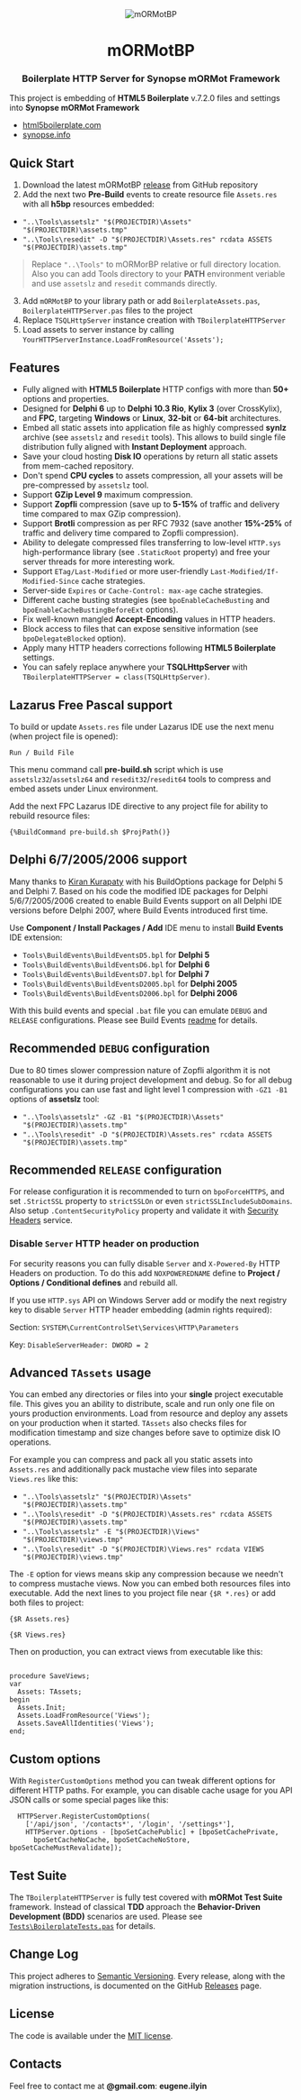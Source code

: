 <div align="center">

<img src="/Tests/Assets/img/marmot.jpg" alt="mORMotBP" style="max-width:100%;">
<h1>mORMotBP</h1>
<h3>Boilerplate HTTP Server for Synopse mORMot Framework</h3>
</div>

This project is embedding of **HTML5 Boilerplate** v.7.2.0 files and settings into **Synopse mORMot Framework**
  * [html5boilerplate.com][boilerplate]
  * [synopse.info][synopse-mormot]

## Quick Start

1. Download the latest mORMotBP [release][releases] from GitHub repository
2. Add the next two **Pre-Build** events to create resource file `Assets.res` with all **h5bp** resources embedded:
  * `"..\Tools\assetslz" "$(PROJECTDIR)\Assets" "$(PROJECTDIR)\assets.tmp"`
  * `"..\Tools\resedit" -D "$(PROJECTDIR)\Assets.res" rcdata ASSETS "$(PROJECTDIR)\assets.tmp"`
> Replace `"..\Tools"` to mORMorBP relative or full directory location. Also you can add Tools directory to your **PATH** environment veriable and use `assetslz` and `resedit` commands directly.
3. Add `mORMotBP` to your library path or add `BoilerplateAssets.pas`, `BoilerplateHTTPServer.pas` files to the project
4. Replace `TSQLHttpServer` instance creation with `TBoilerplateHTTPServer`
5. Load assets to server instance by calling `YourHTTPServerInstance.LoadFromResource('Assets');`

## Features

* Fully aligned with **HTML5 Boilerplate** HTTP configs with more than **50+** options and properties.
* Designed for **Delphi 6** up to **Delphi 10.3 Rio**, **Kylix 3** (over CrossKylix), and **FPC**, targeting **Windows** or **Linux**, **32-bit** or **64-bit** architectures.
* Embed all static assets into application file as highly compressed **synlz** archive (see `assetslz` and `resedit` tools). This allows to build single file distribution fully aligned with **Instant Deployment** approach.
* Save your cloud hosting **Disk IO** operations by return all static assets from mem-cached repository.
* Don't spend **CPU cycles** to assets compression, all your assets will be pre-compressed by `assetslz` tool.
* Support **GZip Level 9** maximum compression.
* Support **Zopfli** compression (save up to **5-15%** of traffic and delivery time compared to max GZip compression).
* Support **Brotli** compression as per RFC 7932 (save another **15%-25%** of traffic and delivery time compared to Zopfli compression).
* Ability to delegate compressed files transferring to low-level `HTTP.sys` high-performance library (see `.StaticRoot` property) and free your server threads for more interesting work.
* Support `ETag/Last-Modified` or more user-friendly `Last-Modified/If-Modified-Since` cache strategies.
* Server-side `Expires` or `Cache-Control: max-age` cache strategies.
* Different cache busting strategies (see `bpoEnableCacheBusting` and `bpoEnableCacheBustingBeforeExt` options).
* Fix well-known mangled **Accept-Encoding** values in HTTP headers.
* Block access to files that can expose sensitive information (see `bpoDelegateBlocked` option).
* Apply many HTTP headers corrections following **HTML5 Boilerplate** settings.
* You can safely replace anywhere your **TSQLHttpServer** with `TBoilerplateHTTPServer = class(TSQLHttpServer)`.

## Lazarus Free Pascal support

To build or update `Assets.res` file under Lazarus IDE use the next menu (when project file is opened):

  `Run / Build File`

This menu command call **pre-build.sh** script which is use `assetslz32`/`assetslz64` and `resedit32`/`resedit64` tools to compress and embed assets under Linux environment.

Add the next FPC Lazarus IDE directive to any project file for ability to rebuild resource files:

```delphi
{%BuildCommand pre-build.sh $ProjPath()}
```

## Delphi 6/7/2005/2006 support

Many thanks to [Kiran Kurapaty][kiran-kurapaty] with his BuildOptions package for Delphi 5 and Delphi 7.
Based on his code the modified IDE packages for Delphi 5/6/7/2005/2006 created to enable Build Events support on all Delphi IDE versions before Delphi 2007, where Build Events introduced first time.

Use **Component / Install Packages / Add** IDE menu to install **Build Events** IDE extension:
* `Tools\BuildEvents\BuildEventsD5.bpl` for **Delphi 5**
* `Tools\BuildEvents\BuildEventsD6.bpl` for **Delphi 6**
* `Tools\BuildEvents\BuildEventsD7.bpl` for **Delphi 7**
* `Tools\BuildEvents\BuildEventsD2005.bpl` for **Delphi 2005**
* `Tools\BuildEvents\BuildEventsD2006.bpl` for **Delphi 2006**

With this build events and special `.bat` file you can emulate `DEBUG` and `RELEASE` configurations. 
Please see Build Events [readme][build-events-readme] for details.
              
## Recommended `DEBUG` configuration

Due to 80 times slower compression nature of Zopfli algorithm it is not reasonable to use it during project development and debug.
So for all debug configurations you can use fast and light level 1 compression with `-GZ1 -B1` options of **assetslz** tool:
  * `"..\Tools\assetslz" -GZ -B1 "$(PROJECTDIR)\Assets" "$(PROJECTDIR)\assets.tmp"`
  * `"..\Tools\resedit" -D "$(PROJECTDIR)\Assets.res" rcdata ASSETS "$(PROJECTDIR)\assets.tmp"`

## Recommended `RELEASE` configuration

For release configuration it is recommended to turn on `bpoForceHTTPS`, and set `.StrictSSL` property to `strictSSLOn` or 
even `strictSSLIncludeSubDomains`. Also setup `.ContentSecurityPolicy` property and validate it 
with [Security Headers][security-headers] service.

### Disable `Server` HTTP header on production

For security reasons you can fully disable `Server` and `X-Powered-By` HTTP Headers on production.
To do this add `NOXPOWEREDNAME` define to **Project / Options / Conditional defines** and rebuild all.

If you use `HTTP.sys` API on Windows Server add or modify the next registry key to disable `Server` HTTP header embedding (admin rights required):

Section: `SYSTEM\CurrentControlSet\Services\HTTP\Parameters`

Key: `DisableServerHeader: DWORD = 2`

## Advanced `TAssets` usage

You can embed any directories or files into your **single** project executable file. 
This gives you an ability to distribute, scale and run only one file on yours production environments.
Load from resource and deploy any assets on your production when it started. `TAssets` also checks files for modification timestamp and size changes before save to optimize disk IO operations.

For example you can compress and pack all you static assets into `Assets.res` and additionally pack mustache view files into separate `Views.res` like this:

  * `"..\Tools\assetslz" "$(PROJECTDIR)\Assets" "$(PROJECTDIR)\assets.tmp"`
  * `"..\Tools\resedit" -D "$(PROJECTDIR)\Assets.res" rcdata ASSETS "$(PROJECTDIR)\assets.tmp"`
  * `"..\Tools\assetslz" -E "$(PROJECTDIR)\Views" "$(PROJECTDIR)\views.tmp"`
  * `"..\Tools\resedit" -D "$(PROJECTDIR)\Views.res" rcdata VIEWS "$(PROJECTDIR)\views.tmp"`

The `-E` option for views means skip any compression because we needn't to compress mustache views.
Now you can embed both resources files into executable.
Add the next lines to you project file near `{$R *.res}` or add both files to project:

```delphi
{$R Assets.res}

{$R Views.res}
```

Then on production, you can extract views from executable like this:

```delphi

procedure SaveViews;
var
  Assets: TAssets;
begin
  Assets.Init;
  Assets.LoadFromResource('Views');
  Assets.SaveAllIdentities('Views');
end;
```

## Custom options

With `RegisterCustomOptions` method you can tweak different options for different HTTP paths.
For example, you can disable cache usage for you API JSON calls or some special pages like this:

```delphi
  HTTPServer.RegisterCustomOptions(
    ['/api/json', '/contacts*', '/login', '/settings*'],
    HTTPServer.Options - [bpoSetCachePublic] + [bpoSetCachePrivate,
      bpoSetCacheNoCache, bpoSetCacheNoStore, bpoSetCacheMustRevalidate]);
```

## Test Suite

The `TBoilerplateHTTPServer` is fully test covered with **mORMot Test Suite** framework. Instead of classical **TDD** approach the **Behavior-Driven Development (BDD)** scenarios are used. Please see [`Tests\BoilerplateTests.pas`][tests] for details.

## Change Log
This project adheres to [Semantic Versioning][semver].
Every release, along with the migration instructions, is documented on the GitHub [Releases][releases] page.

## License

The code is available under the [MIT license][license].

## Contacts

Feel free to contact me at **@gmail.com**: **eugene.ilyin**

[marmot]: /Tests/Assets/img/marmot.jpg
[boilerplate]: https://html5boilerplate.com
[synopse-mormot]: https://synopse.info/fossil/wiki?name=SQLite3+Framework
[releases]: https://github.com/eugeneilyin/mORMotBP/releases
[dist]: /Dist
[security-headers]: https://securityheaders.com
[kiran-kurapaty]: https://kurapaty.wordpress.com/about-2
[build-events-readme]: /Tools/BuildEvents/README
[tests]: /Tests/BoilerplateTests.pas
[license]: /License.txt
[semver]: http://semver.org

